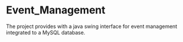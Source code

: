 # Event_Management
The project provides with a java swing interface for event management integrated to a MySQL database.
